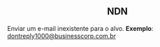 <h2 align="center"> NDN</h2>

Enviar um e-mail inexistente para o alvo.
__Exemplo__:
dontreply1000@businesscorp.com.br
